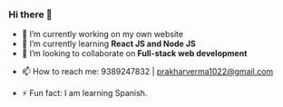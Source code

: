 ### Hi there 👋

- 🔭 I’m currently working on my own website
- 🌱 I’m currently learning **React JS and Node JS**
- 👯 I’m looking to collaborate on **Full-stack web development**
<!-- - 🤔 I’m looking for help with ... -->
<!-- - 💬 Ask me about ... -->
- 📫 How to reach me: 9389247832 | prakharverma1022@gmail.com
<!-- - 😄 Pronouns: ... -->
- ⚡ Fun fact: I am learning Spanish.
